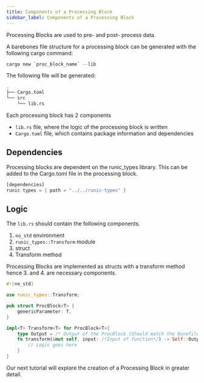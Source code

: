 ```yaml
---
title: Components of a Processing Block
sidebar_label: Components of a Processing Block
---
```


Processing Blocks are used to pre- and post- process data.

A barebones file structure for a processing block can be generated with the following cargo command:

```rust
cargo new `proc_block_name` --lib
```

The following file will be generated:

```bash
.
├── Cargo.toml
└── src
    └── lib.rs
```

Each processing block has 2 components

- `lib.rs` file, where the logic of the processing block is written
- `Cargo.toml` file, which contains package information and dependencies

## Dependencies

Processing blocks are dependent on the runic_types library. This can be added to the Cargo.toml file in the processing block.

```rust
[dependencies]
runic-types = { path = "../../runic-types" }
```

## Logic

The `lib.rs` should contain the following components.

1. `no_std` environment
2. `runic_types::Transform` module
3. struct
4. Transform method

Processing Blocks are implemented as structs with a transform method hence 3. and 4. are necessary components.

```rust
#![no_std]

use runic_types::Transform;

pub struct ProcBlock<T> {
    genericParameter: T,
}

impl<T> Transform<T> for ProcBlock<T>{
    type Output = /* Output of the ProcBlock (Should match the Runefile Output)*/;
    fn transform(&mut self, input: /*Input of function*/) -> Self::Output {
        // Logic goes here
    }
}
```

Our next tutorial will explore the creation of a Processing Block in greater detail.
